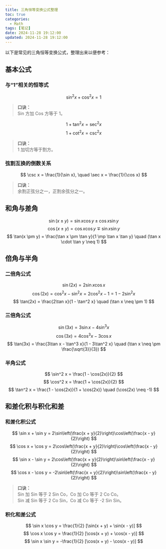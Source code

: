 ```yaml
---
title: 三角恒等变换公式整理
toc: true
categories:
  - Math
tags: [笔记]
date: 2024-11-28 19:12:00
updated: 2024-11-28 19:12:00
---
```


以下是常见的三角恒等变换公式，整理出来以便参考：

<!-- more -->

## 基本公式

### 与“1”相关的恒等式

$$
\sin^2 x + \cos^2 x = 1
$$

> **口诀：**  
> Sin 方加 Cos 方等于 1。

$$
1 + \tan^2 x = \sec^2 x
$$
$$
1 + \cot^2 x = \csc^2 x
$$

> **口诀：**  
> 1 加切方等于割方。

### 弦割互换的倒数关系

$$
\csc x = \frac{1}{\sin x}, \quad \sec x = \frac{1}{\cos x}
$$

> **口诀：**  
> 余割正弦分之一，正割余弦分之一。

## 和角与差角

$$
\sin(x \pm y) = \sin x \cos y \pm \cos x \sin y
$$
$$
\cos(x \pm y) = \cos x \cos y \mp \sin x \sin y
$$
$$
\tan(x \pm y) = \frac{\tan x \pm \tan y}{1 \mp \tan x \tan y} \quad (\tan x \cdot \tan y \neq 1)
$$

## 倍角与半角

### 二倍角公式

$$
\sin(2x) = 2\sin x \cos x
$$
$$
\cos(2x) = \cos^2 x - \sin^2 x = 2\cos^2 x - 1 = 1 - 2\sin^2 x
$$
$$
\tan(2x) = \frac{2\tan x}{1 - \tan^2 x} \quad (\tan x \neq \pm 1)
$$

### 三倍角公式

$$
\sin(3x) = 3\sin x - 4\sin^3 x
$$
$$
\cos(3x) = 4\cos^3 x - 3\cos x
$$
$$
\tan(3x) = \frac{3\tan x - \tan^3 x}{1 - 3\tan^2 x} \quad (\tan x \neq \pm \frac{\sqrt{3}}{3})
$$

### 半角公式

$$
\sin^2 x = \frac{1 - \cos(2x)}{2}
$$
$$
\cos^2 x = \frac{1 + \cos(2x)}{2}
$$
$$
\tan^2 x = \frac{1 - \cos(2x)}{1 + \cos(2x)} \quad (\cos(2x) \neq -1)
$$

## 和差化积与积化和差

### 和差化积公式

$$
\sin x + \sin y = 2\sin\left(\frac{x + y}{2}\right)\cos\left(\frac{x - y}{2}\right)
$$
$$
\cos x + \cos y = 2\cos\left(\frac{x + y}{2}\right)\cos\left(\frac{x - y}{2}\right)
$$
$$
\sin x - \sin y = 2\cos\left(\frac{x + y}{2}\right)\sin\left(\frac{x - y}{2}\right)
$$
$$
\cos x - \cos y = -2\sin\left(\frac{x + y}{2}\right)\sin\left(\frac{x - y}{2}\right)
$$

> **口诀：**  
> Sin 加 Sin 等于 2 Sin Co，Co 加 Co 等于 2 Co Co。  
> Sin 减 Sin 等于 2 Co Sin，Co 减 Co 等于 -2 Sin Sin。

### 积化和差公式

$$
\sin x \cos y = \frac{1}{2} [\sin(x + y) + \sin(x - y)]
$$
$$
\cos x \cos y = \frac{1}{2} [\cos(x + y) + \cos(x - y)]
$$
$$
\sin x \sin y = -\frac{1}{2} [\cos(x + y) - \cos(x - y)]
$$
